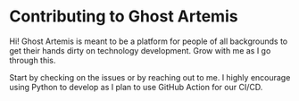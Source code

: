 # Contributing to Ghost Artemis

Hi! Ghost Artemis is meant to be a platform for people of all backgrounds to get their hands dirty on technology development. Grow with me as I go through this.

Start by checking on the issues or by reaching out to me. I highly encourage using Python to develop as I plan to use GitHub Action for our CI/CD.


